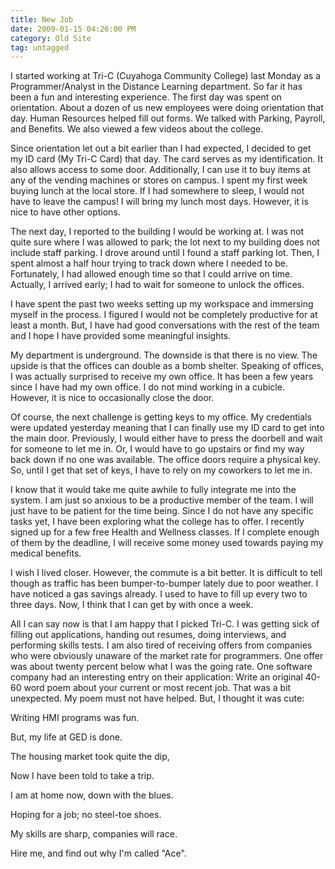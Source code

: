 ```yaml
---
title: New Job
date: 2009-01-15 04:26:00 PM
category: Old Site
tag: untagged
---
```


I started working at Tri-C (Cuyahoga Community College) last Monday as a Programmer/Analyst in the Distance Learning department. So far it has been a fun and interesting experience. The first day was spent on orientation. About a dozen of us new employees were doing orientation that day. Human Resources helped fill out forms. We talked with Parking, Payroll, and Benefits. We also viewed a few videos about the college.

Since orientation let out a bit earlier than I had expected, I decided to get my ID card (My Tri-C Card) that day. The card serves as my identification. It also allows access to some door. Additionally, I can use it to buy items at any of the vending machines or stores on campus. I spent my first week buying lunch at the local store. If I had somewhere to sleep, I would not have to leave the campus! I will bring my lunch most days. However, it is nice to have other options.

The next day, I reported to the building I would be working at. I was not quite sure where I was allowed to park; the lot next to my building does not include staff parking. I drove around until I found a staff parking lot. Then, I spent almost a half hour trying to track down where I needed to be. Fortunately, I had allowed enough time so that I could arrive on time. Actually, I arrived early; I had to wait for someone to unlock the offices.

I have spent the past two weeks setting up my workspace and immersing myself in the process. I figured I would not be completely productive for at least a month. But, I have had good conversations with the rest of the team and I hope I have provided some meaningful insights.

My department is underground. The downside is that there is no view. The upside is that the offices can double as a bomb shelter. Speaking of offices, I was actually surprised to receive my own office. It has been a few years since I have had my own office. I do not mind working in a cubicle. However, it is nice to occasionally close the door.

Of course, the next challenge is getting keys to my office. My credentials were updated yesterday meaning that I can finally use my ID card to get into the main door. Previously, I would either have to press the doorbell and wait for someone to let me in. Or, I would have to go upstairs or find my way back down if no one was available. The office doors require a physical key. So, until I get that set of keys, I have to rely on my coworkers to let me in.

I know that it would take me quite awhile to fully integrate me into the system. I am just so anxious to be a productive member of the team. I will just have to be patient for the time being. Since I do not have any specific tasks yet, I have been exploring what the college has to offer. I recently signed up for a few free Health and Wellness classes. If I complete enough of them by the deadline, I will receive some money used towards paying my medical benefits.

I wish I lived closer. However, the commute is a bit better. It is difficult to tell though as traffic has been bumper-to-bumper lately due to poor weather. I have noticed a gas savings already. I used to have to fill up every two to three days. Now, I think that I can get by with once a week.

All I can say now is that I am happy that I picked Tri-C. I was getting sick of filling out applications, handing out resumes, doing interviews, and performing skills tests. I am also tired of receiving offers from companies who were obviously unaware of the market rate for programmers. One offer was about twenty percent below what I was the going rate. One software company had an interesting entry on their application: Write an original 40-60 word poem about your current or most recent job. That was a bit unexpected. My poem must not have helped. But, I thought it was cute:

Writing HMI programs was fun.

But, my life at GED is done.

The housing market took quite the dip,

Now I have been told to take a trip.

I am at home now, down with the blues.

Hoping for a job; no steel-toe shoes.

My skills are sharp, companies will race.

Hire me, and find out why I'm called "Ace".
